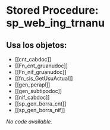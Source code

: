 # Stored Procedure: sp_web_ing_trnanu

## Usa los objetos:
- [[cnt_cabdoc]]
- [[Fn_cnt_gruanudoc]]
- [[Fn_nif_gruanudoc]]
- [[fn_sis_GetUsuActual]]
- [[gen_perapl]]
- [[gen_subtipodoc]]
- [[nif_cabdoc]]
- [[sp_gen_borra_cnt]]
- [[sp_gen_borra_nif]]

*No code available.*
